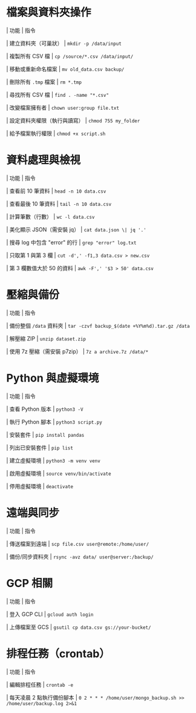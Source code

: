 # 檔案與資料夾操作

| 功能             | 指令                              

| 建立資料夾（可巢狀）     | `mkdir -p /data/input`    

| 複製所有 CSV 檔     | `cp /source/*.csv /data/input/` 

| 移動或重新命名檔案      | `mv old_data.csv backup/`  

| 刪除所有 `.tmp` 檔案 | `rm *.tmp`   

| 尋找所有 CSV 檔     | `find . -name "*.csv"` 

| 改變檔案擁有者        | `chown user:group file.txt`  

| 設定資料夾權限（執行與讀寫） | `chmod 755 my_folder` 

| 給予檔案執行權限       | `chmod +x script.sh`   

# 資料處理與檢視

| 功能                    | 指令                                   

| 查看前 10 筆資料            | `head -n 10 data.csv`   

| 查看最後 10 筆資料           | `tail -n 10 data.csv`    

| 計算筆數（行數）              | `wc -l data.csv`    

| 美化顯示 JSON（需安裝 jq）     | `cat data.json \| jq '.'`  

| 搜尋 log 中包含 "error" 的行 | `grep "error" log.txt`   

| 只取第 1 與第 3 欄          | `cut -d',' -f1,3 data.csv > new.csv` 

| 第 3 欄數值大於 50 的資料      | `awk -F',' '$3 > 50' data.csv` 

# 壓縮與備份

| 功能                  | 指令                                              

| 備份整個 `/data` 資料夾    | `tar -czvf backup_$(date +%Y%m%d).tar.gz /data` 

| 解壓縮 ZIP             | `unzip dataset.zip`    

| 使用 7z 壓縮（需安裝 p7zip） | `7z a archive.7z /data/*`  

# Python 與虛擬環境

| 功能           | 指令                         

| 查看 Python 版本 | `python3 -V`     

| 執行 Python 腳本 | `python3 script.py`     

| 安裝套件         | `pip install pandas`   

| 列出已安裝套件      | `pip list`    

| 建立虛擬環境       | `python3 -m venv venv`    

| 啟用虛擬環境       | `source venv/bin/activate` 

| 停用虛擬環境       | `deactivate`    

# 遠端與同步

| 功能       | 指令                                      

| 傳送檔案到遠端  | `scp file.csv user@remote:/home/user/` 

| 備份/同步資料夾 | `rsync -avz data/ user@server:/backup/` 

# GCP 相關

| 功能         | 指令                                     

| 登入 GCP CLI | `gcloud auth login`   

| 上傳檔案至 GCS  | `gsutil cp data.csv gs://your-bucket/` 

# 排程任務（crontab）

| 功能             | 指令                                                                   

| 編輯排程任務         | `crontab -e`                                                         

| 每天凌晨 2 點執行備份腳本 | `0 2 * * * /home/user/mongo_backup.sh >> /home/user/backup.log 2>&1` 
